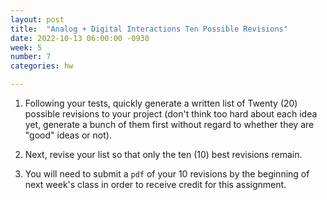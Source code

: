 ```yaml
---
layout: post
title:  "Analog + Digital Interactions Ten Possible Revisions"
date: 2022-10-13 06:00:00 -0930
week: 5
number: 7
categories: hw

---
```


1. Following your tests, quickly generate a written list of Twenty (20) possible revisions to your project (don't think too hard about each idea yet, generate a bunch of them first without regard to whether they are "good" ideas or not).

2. Next, revise your list so that only the ten (10) best revisions remain.

3. You will need to submit a `pdf` of your 10 revisions by the beginning of next week's class in order to receive credit for this assignment.
